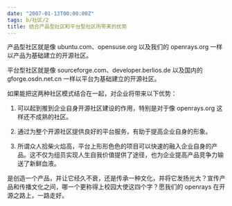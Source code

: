 ```yaml
---
date: "2007-01-13T00:00:00Z"
tags: b/社区/2
title: 结合产品型社区和平台型社区所带来的优势
---
```


产品型社区就是像 ubuntu.com、opensuse.org 以及我们的 openrays.org 一样以产品为基础建立的开源社区。

平台型社区就是像 sourceforge.com、developer.berlios.de 以及国内的 gforge.osdn.net.cn 一样以平台为基础建立的开源社区。

如果能把这两种社区模式结合在一起，对企业将带来以下优势：

1. 可以起到推到企业自身开源社区建设的作用，特别是对于像 openrays.org 这样还不成熟的社区。

2. 通过为整个开源社区提供良好的平台服务，有助于提高企业自身的形象。 

3. 所谓众人拾柴火焰高，平台上形形色色的项目可以快速的融入企业自身的产品。这不仅为组员实现人生自我价值提供了途径，也为企业提高产品竞争力输送了新鲜血液。

是创造一个产品，并让它经久不衰，还是传承一种文化，并将它发扬光大？宣传产品和传播文化之间，哪一个更称得上校园大使这四个字？愿我们的 openrays 在开源之路上，一路走好。
